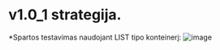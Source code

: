 # v1.0_1 strategija.

*Spartos testavimas naudojant LIST tipo konteinerį:
![image](https://user-images.githubusercontent.com/91073106/142508449-42a32e21-a7a2-4a16-a430-a7616fed879d.png)

